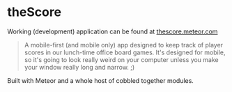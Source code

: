 # theScore

Working (development) application can be found at [thescore.meteor.com](thescore.meteor.com)

>A mobile-first (and mobile only) app designed to keep track of player scores in our lunch-time office board games. It's designed for mobile, so it's going to look really weird on your computer unless you make your window really long and narrow. ;)

Built with Meteor and a whole host of cobbled together modules.
